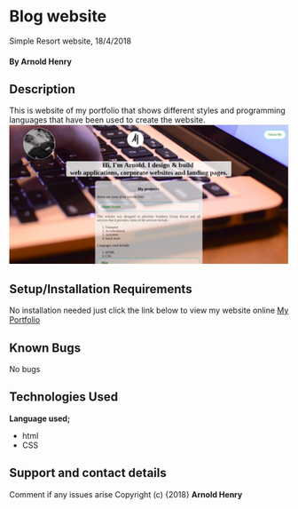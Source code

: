 # Blog website
Simple Resort website, 18/4/2018
#### By **Arnold Henry**
## Description
This is website of my portfolio that shows different styles and programming languages
that have been used to create the website.
![Landing page photo](images/screenshot.jpg)
## Setup/Installation Requirements
No installation needed just click the link below to view my website online
[My Portfolio](https://arnoldhenry.github.io/Portfolio/)
## Known Bugs
No bugs
## Technologies Used
**Language used;**
* html
* CSS
## Support and contact details
Comment if any issues arise
Copyright (c) {2018} **Arnold Henry**
